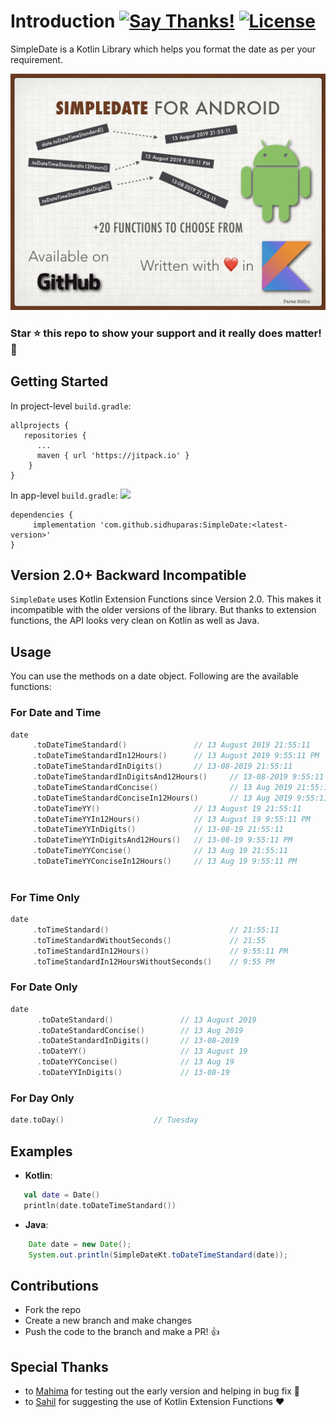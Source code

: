 # Introduction [![Say Thanks!](https://img.shields.io/badge/Say%20Thanks-!-1EAEDB.svg)](https://saythanks.io/to/sidhuparas)  [![License](https://img.shields.io/badge/license-MIT-orange.svg)](https://github.com/sidhuparas/SimpleDate/blob/master/LICENSE)
SimpleDate is a Kotlin Library which helps you format the date as per your requirement.

<img src="poster.jpeg">

### **Star :star:  this repo to show your support and it really does matter!** :clap:
 
## Getting Started

In project-level `build.gradle`:

```
allprojects {
   repositories {
      ...
      maven { url 'https://jitpack.io' }
    }
}
```

In app-level `build.gradle`: [![](https://jitpack.io/v/sidhuparas/SimpleDate.svg)](https://jitpack.io/#sidhuparas/SimpleDate)

```
dependencies {
     implementation 'com.github.sidhuparas:SimpleDate:<latest-version>'
}
```

## Version 2.0+ Backward Incompatible

`SimpleDate` uses Kotlin Extension Functions since Version 2.0. This makes it incompatible with the older versions of the library. But thanks to extension functions, the API looks very clean on Kotlin as well as Java. 

## Usage

You can use the methods on a date object. Following are the available functions:

### For Date and Time
```kotlin
date                                 
     .toDateTimeStandard()               // 13 August 2019 21:55:11
     .toDateTimeStandardIn12Hours()      // 13 August 2019 9:55:11 PM
     .toDateTimeStandardInDigits()       // 13-08-2019 21:55:11
     .toDateTimeStandardInDigitsAnd12Hours()     // 13-08-2019 9:55:11 PM
     .toDateTimeStandardConcise()                // 13 Aug 2019 21:55:11
     .toDateTimeStandardConciseIn12Hours()       // 13 Aug 2019 9:55:11 PM
     .toDateTimeYY()                     // 13 August 19 21:55:11
     .toDateTimeYYIn12Hours()            // 13 August 19 9:55:11 PM
     .toDateTimeYYInDigits()             // 13-08-19 21:55:11
     .toDateTimeYYInDigitsAnd12Hours()   // 13-08-19 9:55:11 PM
     .toDateTimeYYConcise()              // 13 Aug 19 21:55:11
     .toDateTimeYYConciseIn12Hours()     // 13 Aug 19 9:55:11 PM
                    
```
### For Time Only
```kotlin
date
     .toTimeStandard()                           // 21:55:11
     .toTimeStandardWithoutSeconds()             // 21:55
     .toTimeStandardIn12Hours()                  // 9:55:11 PM
     .toTimeStandardIn12HoursWithoutSeconds()    // 9:55 PM
```
### For Date Only
```kotlin
date
      .toDateStandard()               // 13 August 2019
      .toDateStandardConcise()        // 13 Aug 2019
      .toDateStandardInDigits()       // 13-08-2019
      .toDateYY()                     // 13 August 19
      .toDateYYConcise()              // 13 Aug 19
      .toDateYYInDigits()             // 13-08-19
```
### For Day Only
```kotlin
date.toDay()                    // Tuesday
```

## Examples

- <b>Kotlin</b>:
```kotlin
   val date = Date()
   println(date.toDateTimeStandard())
```
- <b>Java</b>:
```java
    Date date = new Date();
    System.out.println(SimpleDateKt.toDateTimeStandard(date));
```

## Contributions

- Fork the repo
- Create a new branch and make changes
- Push the code to the branch and make a PR! :thumbsup:

## Special Thanks
- to <a href="https://github.com/amy6">Mahima</a> for testing out the early version and helping in bug fix :clap:
- to <a href="https://github.com/xsahil03x">Sahil</a> for suggesting the use of Kotlin Extension Functions :heart: 